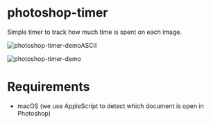 # photoshop-timer
Simple timer to track how much time is spent on each image. 

![photoshop-timer-demoASCII](https://github.com/xRyul/photoshop-timer/assets/47340038/df241982-3900-41f0-b9b4-09b067e57376)


![photoshop-timer-demo](https://github.com/xRyul/photoshop-timer/assets/47340038/09be2d49-e107-44fe-a46a-1988c13d331a)


# Requirements
- macOS (we use AppleScript to detect which document is open in Photoshop)
